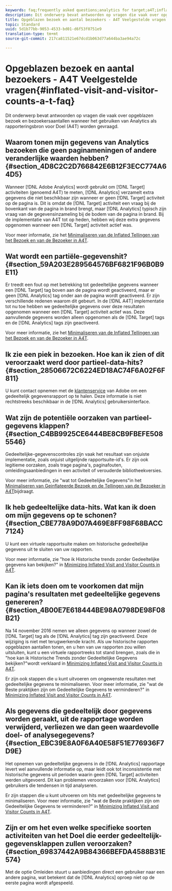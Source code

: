 ```yaml
---
keywords: faq;frequently asked questions;analytics for target;a4T;inflated;visit;visitor;partial hit;orphaned;orphan;partial-hit
description: Dit onderwerp bevat antwoorden op vragen die vaak over opgeblazen bezoek en bezoekersaantallen wanneer het gebruiken van Analytics als rapporteringsbron voor Doel (A4T) worden gevraagd.
title: Opgeblazen bezoek en aantal bezoekers - A4T Veelgestelde vragen
topic: Standard
uuid: 5d1b77bb-9053-4533-bd01-d6f53f0751e9
translation-type: tm+mt
source-git-commit: 217ca811521e67dcd1b063d77a644ba3ae94a72c

---
```



# Opgeblazen bezoek en aantal bezoekers - A4T Veelgestelde vragen{#inflated-visit-and-visitor-counts-a-t-faq}

Dit onderwerp bevat antwoorden op vragen die vaak over opgeblazen bezoek en bezoekersaantallen wanneer het gebruiken van Analytics als rapporteringsbron voor Doel (A4T) worden gevraagd.

## Waarom tonen mijn gegevens van Analytics bezoeken die geen paginameningen of andere veranderlijke waarden hebben? {#section_4D8C2C2D766842E6B12F3ECC774A64D5}

Wanneer [!DNL Adobe Analytics] wordt gebruikt om [!DNL Target] activiteiten (genoemd A4T) te meten, [!DNL Analytics] verzamelt extra gegevens die niet beschikbaar zijn wanneer er geen [!DNL Target] activiteit op de pagina is. Dit is omdat de [!DNL Target] activiteit een vraag bij de bovenkant van de pagina in brand brengt, maar [!DNL Analytics] typisch zijn vraag van de gegevensinzameling bij de bodem van de pagina in brand. Bij de implementatie van A4T tot op heden, hebben wij deze extra gegevens opgenomen wanneer een [!DNL Target] activiteit actief was.

Voor meer informatie, zie het [Minimaliseren van de Inflated Tellingen van het Bezoek en van de Bezoeker in A4T](../../../c-integrating-target-with-mac/a4t/c-a4t-troubleshooting/minimizing-inflated-visit-and-visitor-counts-a4t.md#concept_A515C2DE126E44B6AD97754C2C6D5235).

## Wat wordt een partiële-gegevenshit? {#section_59A203E289564576BF6821F96B0B9E11}

Er treedt een fout op met betrekking tot gedeeltelijke gegevens wanneer een [!DNL Target] tag boven aan de pagina wordt geactiveerd, maar er geen [!DNL Analytics] tag onder aan de pagina wordt geactiveerd. Er zijn verschillende redenen waarom dit gebeurt. In de [!DNL A4T] implementatie tot nu toe hebben we gedeeltelijke gegevens over deze resultaten opgenomen wanneer een [!DNL Target] activiteit actief was. Deze aanvullende gegevens worden alleen opgenomen als de [!DNL Target] tags en de [!DNL Analytics] tags zijn geactiveerd.

Voor meer informatie, zie het [Minimaliseren van de Inflated Tellingen van het Bezoek en van de Bezoeker in A4T](../../../c-integrating-target-with-mac/a4t/c-a4t-troubleshooting/minimizing-inflated-visit-and-visitor-counts-a4t.md#concept_A515C2DE126E44B6AD97754C2C6D5235).

## Ik zie een piek in bezoeken. Hoe kan ik zien of dit veroorzaakt werd door partieel-data-hits? {#section_28506672C6224ED18AC74F6A02F6F811}

U kunt contact opnemen met de [klantenservice](../../../cmp-resources-and-contact-information.md#reference_ACA3391A00EF467B87930A450050077C) van Adobe om een gedeeltelijk gegevensrapport op te halen. Deze informatie is niet rechtstreeks beschikbaar in de [!DNL Analytics] gebruikersinterface.

## Wat zijn de potentiële oorzaken van partieel-gegevens klappen? {#section_C4BB9925CE6444BE8CB9FBEFE5085546}

Gedeeltelijke-gegevenscontroles zijn vaak het resultaat van onjuiste implementatie, zoals onjuist uitgelijnde rapportsuite-id&#39;s. Er zijn ook legitieme oorzaken, zoals trage pagina&#39;s, paginafouten, omleidingsaanbiedingen in een activiteit of verouderde bibliotheekversies.

Voor meer informatie, zie &quot;wat tot Gedeeltelijke Gegevens&quot;in het [Minimaliseren van Geinflateerde Bezoek en de Tellingen van de Bezoeker in A4T](../../../c-integrating-target-with-mac/a4t/c-a4t-troubleshooting/minimizing-inflated-visit-and-visitor-counts-a4t.md#concept_A515C2DE126E44B6AD97754C2C6D5235)bijdraagt.

## Ik heb gedeeltelijke data-hits. Wat kan ik doen om mijn gegevens op te schonen? {#section_CBE778A9D07A469E8FF98F68BACC7124}

U kunt een virtuele rapportsuite maken om historische gedeeltelijke gegevens uit te sluiten van uw rapporten.

Voor meer informatie, zie &quot;hoe ik Historische trends zonder Gedeeltelijke gegevens kan bekijken?&quot; in [Minimizing Inflated Visit and Visitor Counts in A4T](../../../c-integrating-target-with-mac/a4t/c-a4t-troubleshooting/minimizing-inflated-visit-and-visitor-counts-a4t.md#concept_A515C2DE126E44B6AD97754C2C6D5235).

## Kan ik iets doen om te voorkomen dat mijn pagina&#39;s resultaten met gedeeltelijke gegevens genereren? {#section_4B00E7E618444BE98A0798DE98F08B21}

Na 14 november 2016 nemen we alleen gegevens op wanneer zowel de [!DNL Target] tag als de [!DNL Analytics] tag zijn geactiveerd. Deze wijziging is niet met terugwerkende kracht. Als uw historische rapporten opgeblazen aantallen tonen, en u hen van uw rapporten zou willen uitsluiten, kunt u een virtuele rapportreeks tot stand brengen, zoals die in &quot;hoe kan ik Historische Trends zonder Gedeeltelijke Gegevens bekijken?&quot;wordt verklaard in [Minimizing Inflated Visit and Visitor Counts in A4T](../../../c-integrating-target-with-mac/a4t/c-a4t-troubleshooting/minimizing-inflated-visit-and-visitor-counts-a4t.md#concept_A515C2DE126E44B6AD97754C2C6D5235).

Er zijn ook stappen die u kunt uitvoeren om ongewenste resultaten met gedeeltelijke gegevens te minimaliseren. Voor meer informatie, zie &quot;wat de Beste praktijken zijn om Gedeeltelijke Gegevens te verminderen?&quot; in [Minimizing Inflated Visit and Visitor Counts in A4T](../../../c-integrating-target-with-mac/a4t/c-a4t-troubleshooting/minimizing-inflated-visit-and-visitor-counts-a4t.md#concept_A515C2DE126E44B6AD97754C2C6D5235).

## Als gegevens die gedeeltelijk door gegevens worden geraakt, uit de rapportage worden verwijderd, verliezen we dan geen waardevolle doel- of analysegegevens? {#section_EBC39E8A0F6A40E58F51E776936F7D9E}

Het opnemen van gedeeltelijke gegevens in de [!DNL Analytics] rapportage levert wel aanvullende informatie op, maar leidt ook tot inconsistentie met historische gegevens uit perioden waarin geen [!DNL Target] activiteiten werden uitgevoerd. Dit kan problemen veroorzaken voor [!DNL Analytics] gebruikers die tendensen in tijd analyseren.

Er zijn stappen die u kunt uitvoeren om hits met gedeeltelijke gegevens te minimaliseren. Voor meer informatie, zie &quot;wat de Beste praktijken zijn om Gedeeltelijke Gegevens te verminderen?&quot; in [Minimizing Inflated Visit and Visitor Counts in A4T](../../../c-integrating-target-with-mac/a4t/c-a4t-troubleshooting/minimizing-inflated-visit-and-visitor-counts-a4t.md#concept_A515C2DE126E44B6AD97754C2C6D5235).

## Zijn er om het even welke specifieke soorten activiteiten van het Doel die eerder gedeeltelijk-gegevensklappen zullen veroorzaken? {#section_69837442A9B84366BEFDA4588B31E574}

Met de optie Omleiden stuurt u aanbiedingen direct een gebruiker naar een andere pagina, wat betekent dat de [!DNL Analytics] oproep niet op de eerste pagina wordt afgespeeld.
